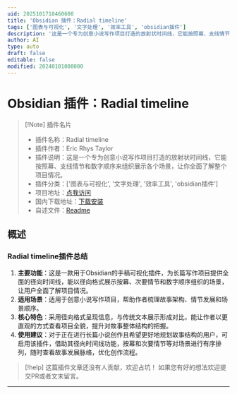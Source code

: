 ```yaml
---
uid: 2025101718460608
title: 'Obsidian 插件：Radial timeline'
tags: ['图表与可视化', '文字处理', '效率工具', 'obsidian插件']
description: '这是一个专为创意小说写作项目打造的放射状时间线，它能按照幕、支线情节和数字顺序来组织展示各个场景，让你全面了解整个项目情况。'
author: AI
type: auto
draft: false
editable: false
modified: 20240101000000
---
```


# Obsidian 插件：Radial timeline

> [!Note] 插件名片
> - 插件名称：Radial timeline
> - 插件作者：Eric Rhys Taylor
> - 插件说明：这是一个专为创意小说写作项目打造的放射状时间线，它能按照幕、支线情节和数字顺序来组织展示各个场景，让你全面了解整个项目情况。
> - 插件分类：['图表与可视化', '文字处理', '效率工具', 'obsidian插件']
> - 项目地址：[点我访问](https://github.com/EricRhysTaylor/Radial-Timeline)
> - 国内下载地址：[下载安装](https://pkmer.cn/products/plugin/pluginMarket/?radial-timeline)
> - 自述文件：[Readme](https://ghproxy.net/https://raw.githubusercontent.com/EricRhysTaylor/Radial-Timeline/master/README.md)



## 概述

### Radial timeline插件总结
1. **主要功能**：这是一款用于Obsidian的手稿可视化插件，为长篇写作项目提供全面的径向时间线，能以径向格式展示按幕、次要情节和数字顺序组织的场景，让用户全面了解项目情况。
2. **适用场景**：适用于创意小说写作项目，帮助作者梳理故事架构、情节发展和场景顺序。
3. **核心特色**：采用径向格式呈现信息，与传统文本展示形成对比，能让作者以更直观的方式查看项目全貌，提升对故事整体结构的把握。
4. **使用建议**：对于正在进行长篇小说创作且希望更好地规划故事结构的用户，可启用该插件，借助其径向时间线功能，按幕和次要情节等对场景进行有序排列，随时查看故事发展脉络，优化创作流程。


> [!help] 
> 这篇插件文章还没有人贡献，欢迎占坑！
> 如果您有好的想法欢迎提交PR或者文末留言。
> 

---


